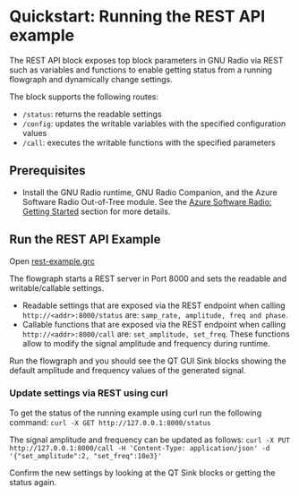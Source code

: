 # Quickstart: Running the REST API example

The REST API block exposes top block parameters in GNU Radio via REST such as variables and functions to enable getting status from a running flowgraph and dynamically change settings.

The block supports the following routes:
- `/status`: returns the readable settings
- `/config`: updates the writable variables with the specified configuration values
- `/call`: executes the writable functions with the specified parameters

## Prerequisites

- Install the GNU Radio runtime, GNU Radio Companion, and the Azure Software Radio Out-of-Tree module. See the
[Azure Software Radio: Getting Started](../README.md#getting-started) section for more details.

## Run the REST API Example

Open [rest-example.grc](../examples/rest_example.grc)

The flowgraph starts a REST server in Port 8000 and sets the readable and writable/callable settings.
- Readable settings that are exposed via the REST endpoint when calling `http://<addr>:8000/status` are: `samp_rate, amplitude, freq and phase`.
- Callable functions that are exposed via the REST endpoint when calling `http://<addr>:8000/call` are: `set_amplitude, set_freq`. These functions allow to modify the signal amplitude and frequency during runtime.

Run the flowgraph and you should see the QT GUI Sink blocks showing the default amplitude and frequency values of the generated signal.

### Update settings via REST using curl

To get the status of the running example using curl run the following command:
```curl -X GET http://127.0.0.1:8000/status```

The signal amplitude and frequency can be updated as follows:
```curl -X PUT http://127.0.0.1:8000/call -H 'Content-Type: application/json' -d '{"set_amplitude":2, "set_freq":10e3}'```

Confirm the new settings by looking at the QT Sink blocks or getting the status again.


